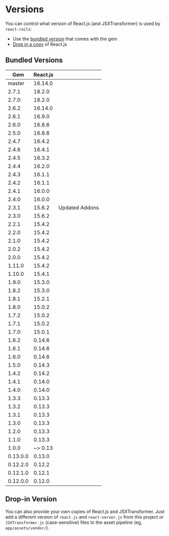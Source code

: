 # Versions

You can control what version of React.js (and JSXTransformer) is used by `react-rails`:

- Use the [bundled version](#bundled-versions) that comes with the gem
- [Drop in a copy](#drop-in-version) of React.js

## Bundled Versions

| Gem      | React.js |                |
| -------- | -------- | -------------- |
| master   | 16.14.0  |
| 2.7.1    | 18.2.0   |
| 2.7.0    | 18.2.0   |
| 2.6.2    | 16.14.0  |
| 2.6.1    | 16.9.0   |
| 2.6.0    | 16.8.6   |
| 2.5.0    | 16.8.6   |
| 2.4.7    | 16.4.2   |
| 2.4.6    | 16.4.1   |
| 2.4.5    | 16.3.2   |
| 2.4.4    | 16.2.0   |
| 2.4.3    | 16.1.1   |
| 2.4.2    | 16.1.1   |
| 2.4.1    | 16.0.0   |
| 2.4.0    | 16.0.0   |
| 2.3.1    | 15.6.2   | Updated Addons |
| 2.3.0    | 15.6.2   |
| 2.2.1    | 15.4.2   |
| 2.2.0    | 15.4.2   |
| 2.1.0    | 15.4.2   |
| 2.0.2    | 15.4.2   |
| 2.0.0    | 15.4.2   |
| 1.11.0   | 15.4.2   |
| 1.10.0   | 15.4.1   |
| 1.9.0    | 15.3.0   |
| 1.8.2    | 15.3.0   |
| 1.8.1    | 15.2.1   |
| 1.8.0    | 15.0.2   |
| 1.7.2    | 15.0.2   |
| 1.7.1    | 15.0.2   |
| 1.7.0    | 15.0.1   |
| 1.6.2    | 0.14.6   |
| 1.6.1    | 0.14.6   |
| 1.6.0    | 0.14.6   |
| 1.5.0    | 0.14.3   |
| 1.4.2    | 0.14.2   |
| 1.4.1    | 0.14.0   |
| 1.4.0    | 0.14.0   |
| 1.3.3    | 0.13.3   |
| 1.3.2    | 0.13.3   |
| 1.3.1    | 0.13.3   |
| 1.3.0    | 0.13.3   |
| 1.2.0    | 0.13.3   |
| 1.1.0    | 0.13.3   |
| 1.0.0    | ~> 0.13  |
| 0.13.0.0 | 0.13.0   |
| 0.12.2.0 | 0.12.2   |
| 0.12.1.0 | 0.12.1   |
| 0.12.0.0 | 0.12.0   |

## Drop-in Version

You can also provide your own copies of React.js and JSXTransformer. Just add a different version of `react.js` and `react-server.js` from this project or `JSXTransformer.js` (case-sensitive) files to the asset pipeline (eg, `app/assets/vendor/`).
